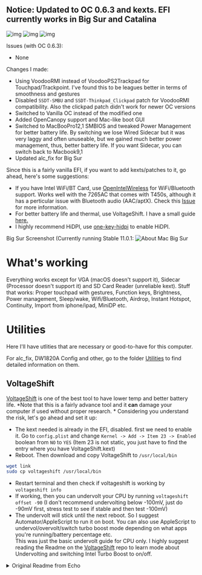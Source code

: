 ## Notice: Updated to OC 0.6.3 and kexts. EFI currently works in Big Sur and Catalina

![img](https://img.shields.io/github/last-commit/i3p9/Hackintosh-Catalina-Opencore-Lenovo-T450s-efi.svg?color=green&label=last-commit) ![img](https://img.shields.io/badge/macOS%20support-catalina--bigsur-blue) ![img](https://img.shields.io/badge/Opencore%20version-0.6.3-red)

Issues (with OC 0.6.3):
* None

Changes I made:
* Using VoodooRMI instead of VoodooPS2Trackpad for Touchpad/Trackpoint. I've found this to be leagues better in terms of smoothness and gestures
* Disabled `SSDT-SMBU` and `SSDT-Thinkpad_Clickpad` patch for VoodooRMI compatibility. Also the clickpad patch didn't work for newer OC versions
* Switched to  Vanilla OC instead of the modified one
* Added OpenCanopy support and Mac-like boot GUI
* Switched to MacBooPro12,1 SMBIOS and tweaked Power Management for better battery life. By switching we lose Wired Sidecar but it was very laggy and often unuseable, but we gained much better power management, thus, better battery life. If you want Sidecar, you can switch back to Macbook9,1
* Updated alc_fix for Big Sur

Since this is a fairly vanilla EFI, if you want to add kexts/patches to it, go ahead, here's some suggestions:  
* If you have Intel WiFi/BT Card, use [OpenIntelWireless](https://github.com/OpenIntelWireless) for WiFi/Bluetooth support. Works well with the 7265AC that comes with T450s, although it has a perticular issue with Bluetooth audio (AAC/aptX). Check this [Issue](https://github.com/OpenIntelWireless/itlwm/issues/85) for more information.
* For better battery life and thermal, use VoltageShift. I have a small guide [here.](#utilities)
* I highly recommend HiDPI, use [one-key-hidpi](https://github.com/mlch911/one-key-hidpi) to enable HiDPI.

Big Sur Screenshot (Currently running Stable 11.0.1:
![About Mac Big Sur](https://i.imgur.com/7PHmsEm.png)

# What's working
Everything works except for VGA (macOS doesn't support it), Sidecar (Processor doesn't support it) and SD Card Reader (unreliable kext).
Stuff that works: Proper touchpad with gestures, Function keys, Brightness, Power management, Sleep/wake, Wifi/Bluetooth, Airdrop, Instant Hotspot, Continuity, Import from iphone/ipad, MiniDP etc.

# Utilities
Here I'll have utlities that are necessary or good-to-have for this computer. 

 For alc_fix, DW1820A Config and other, go to the folder [Utilities](https://github.com/i3p9/Hackintosh-BigSur-Catalina-OpenCore-Lenovo-T450s-efi/tree/master/Utilities) to find detailed information on them. 

## VoltageShift
[VoltageShift](https://github.com/sicreative/VoltageShift) is one of the best tool to have lower temp and better battery life. *Note that this is a fairly advance tool and it **can** damage your computer if used without proper research. *
Considering you understand the risk, let's go ahead and set it up:
- The kext needed is already in the EFI, disabled. first we need to enable it. Go to `config.plist` and change `Kernel -> Add -> Item 23 -> Enabled` boolean from `NO` to `YES` (Item 23 is not static, you just have to find the entry where you have VoltageShift.kext)
- Reboot. Then download and copy VoltageShift to `/usr/local/bin`
```bash
wget link
sudo cp voltageshift /usr/local/bin
```
- Restart terminal and then check if voltageshift is working by `voltageshift info`
- If working, then you can undervolt your CPU by running `voltageshift offset -90` (I don't recommend undervolting below -100mV, just do -90mV first, stress test to see if stable and then test -100mV)
- The undervolt will stick until the next reboot. So I suggest Automator/AppleScript to run it on boot. You can also use AppleScript to undervol/overvolt/switch turbo boost mode depending on what apps you're running/battery percentage etc.  
This was just the basic undervolt guide for CPU only. I highly suggest reading the Readme on the [VoltageShift](https://github.com/sicreative/VoltageShift) repo to learn mode about Undervolting and switching Intel Turbo Boost to on/off. 

<details><summary>Original Readme from Echo</summary>
<p>

# Thinkpad T450s Catalina

## Notice: If you need to edit config.plist, don't use OpenCore configurator, use PlistEdit pro or Xcode instead.

## Introduction

efi for Thinkpad T450s (20BXCT01WW) Hackintosh Catalina/Big Sur

- CPU: i5-5200U
- Integrated Graphics: HD Graphics 5500
- Sound Card: ALC292
- Wireless Card: **DW1820A 00JT494** 

## Bios

- `Security -> Security Chip`: **Disabled**;
- `Memory Protection -> Execution Prevention`: **Enabled**;
- `Virtualization -> Intel Virtualization Technology`: **Enabled**;
- `Internal Device Access -> Bottom Cover Tamper Detection`: must be **Disabled**;
- `Anti-Theft -> Current Setting`: **Disabled**;
- `Anti-Theft -> Computrace -> Current Setting`: **Disabled**;
- `Secure Boot -> Secure Boot`: **Disabled**;
- `UEFI/Legacy Boot`: **UEFI Only**;
- `CSM Support`: **Yes**.

## What works

- Sleep / Wake
- Wifi and Bluetooth (DW1820A)
- Handoff, Continuity, AirDrop
- iMessage, FaceTime, App Store, iTunes Store (Change Config.plist -> PlatformInfo -> Generic -> MLB and SystemSerialNumber)
- Ethernet
- Onboard audio (Use alc_fix to fix unworking jack after replug )
- USB 2.0 / USB 3.0
- Battery
- Touchpad
- Redpoint
- miniDP
- Use [one-key-hidpi](https://github.com/daliansky/XiaoMi-Pro-Hackintosh/blob/master/one-key-hidpi) to enable HiDPI
- If you are using a usb mouse with side buttons, you can spoof apple usb mouse by change the pid and vid in AnyAppleUSBMouse.kext/Info.plist and enable it in config.plist.

## What doesn't work

- VGA
- Sidecar (Wired Sidecar works but only in Macbook9,1 SMBIOS, which has bad battery life, you can choose what you want)
- SD Card Reader (RTS5227) (kext is not reliable)
</p>
</details>